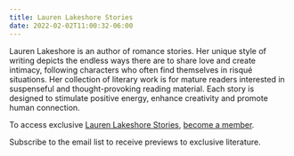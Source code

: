 ```yaml
---
title: Lauren Lakeshore Stories
date: 2022-02-02T11:00:32-06:00
---
```

Lauren Lakeshore is an author of romance stories. Her unique style of writing depicts the endless ways there are to share love and create intimacy, following characters who often find themselves in risqué situations. Her collection of literary work is for mature readers interested in suspenseful and thought-provoking reading material. Each story is designed to stimulate positive energy, enhance creativity and promote human connection.

To access exclusive [Lauren Lakeshore Stories](https://laurenlakeshore.com/), [become a member](https://laurenlakeshore.com/membership/).

Subscribe to the email list to receive previews to exclusive literature.